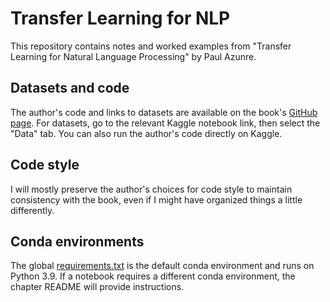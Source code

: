 # Transfer Learning for NLP

This repository contains notes and worked examples from "Transfer Learning for
Natural Language Processing" by Paul Azunre.

## Datasets and code

The author's code and links to datasets are available on the book's
[GitHub page](https://github.com/azunre/transfer-learning-for-nlp).
For datasets, go to the relevant Kaggle notebook link, then select the "Data"
tab. You can also run the author's code directly on Kaggle.

## Code style

I will mostly preserve the author's choices for code style to maintain
consistency with the book, even if I might have organized things a little
differently.

## Conda environments

The global [requirements.txt](requirements.txt) is the default conda
environment and runs on Python 3.9. If a notebook requires a different conda
environment, the chapter README will provide instructions.

